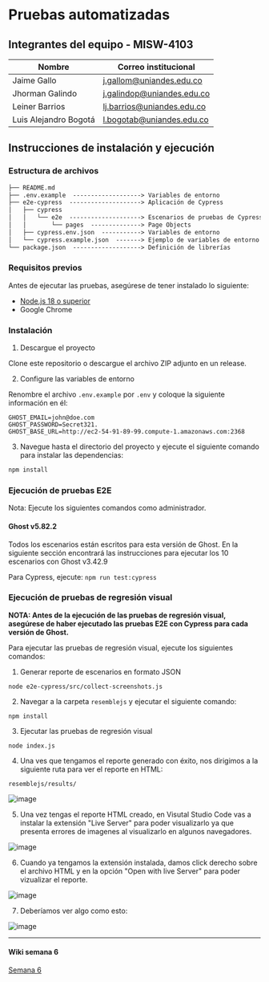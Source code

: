 # Pruebas automatizadas

## Integrantes del equipo - MISW-4103

| Nombre                | Correo institucional       |
| --------------------- | -------------------------- |
| Jaime Gallo           | j.gallom@uniandes.edu.co   |
| Jhorman Galindo       | j.galindop@uniandes.edu.co |
| Leiner Barrios        | lj.barrios@uniandes.edu.co |
| Luis Alejandro Bogotá | l.bogotab@uniandes.edu.co  |

## Instrucciones de instalación y ejecución

### Estructura de archivos

```txt
├── README.md
├── .env.example  -------------------> Variables de entorno
├── e2e-cypress  --------------------> Aplicación de Cypress
│   ├── cypress
│   │   └── e2e  --------------------> Escenarios de pruebas de Cypress
│   │       └── pages  --------------> Page Objects
│   ├── cypress.env.json  -----------> Variables de entorno
│   └── cypress.example.json  -------> Ejemplo de variables de entorno
└── package.json  -------------------> Definición de librerías
```

### Requisitos previos

Antes de ejecutar las pruebas, asegúrese de tener instalado lo siguiente:

- [Node.js 18 o superior](https://nodejs.org/en/download)
- Google Chrome

### Instalación

1. Descargue el proyecto

Clone este repositorio o descargue el archivo ZIP adjunto en un release.

2. Configure las variables de entorno

Renombre el archivo `.env.example` por `.env` y coloque la siguiente información en él:

```
GHOST_EMAIL=john@doe.com
GHOST_PASSWORD=Secret321.
GHOST_BASE_URL=http://ec2-54-91-89-99.compute-1.amazonaws.com:2368
```

3.  Navegue hasta el directorio del proyecto y ejecute el siguiente comando para instalar las dependencias:

```bash
npm install
```

### Ejecución de pruebas E2E

Nota: Ejecute los siguientes comandos como administrador.

#### Ghost v5.82.2

Todos los escenarios están escritos para esta versión de Ghost. En la siguiente sección encontrará las instrucciones para ejecutar los 10 escenarios con Ghost v3.42.9

Para Cypress, ejecute: `npm run test:cypress`

### Ejecución de pruebas de regresión visual

**NOTA: Antes de la ejecución de las pruebas de regresión visual, asegúrese de haber ejecutado las pruebas E2E con Cypress para cada versión de Ghost.**

Para ejecutar las pruebas de regresión visual, ejecute los siguientes comandos:

1. Generar reporte de escenarios en formato JSON

```
node e2e-cypress/src/collect-screenshots.js
```

2. Navegar a la carpeta `resemblejs` y ejecutar el siguiente comando:

```
npm install
```

3. Ejecutar las pruebas de regresión visual

```
node index.js
```

4. Una ves que tengamos el reporte generado con éxito, nos dirigimos a la siguiente ruta para ver el reporte en HTML:

```
resemblejs/results/
```

![image](https://github.com/salchichongallo/MISW-4103-pruebas-automatizadas/assets/157497216/817b4935-6243-4e3a-b823-08a56ea7232a)

5. Una vez tengas el reporte HTML creado, en Visutal Studio Code vas a instalar la extensión "Live Server" para poder visualizarlo ya que presenta errores de imagenes al visualizarlo en algunos navegadores.

![image](https://github.com/salchichongallo/MISW-4103-pruebas-automatizadas/assets/157497216/53b32bed-70d7-48ba-a47d-a281aff716b3)

6. Cuando ya tengamos la extensión instalada, damos click derecho sobre el archivo HTML y en la opción "Open with live Server" para poder vizualizar el reporte.

![image](https://github.com/salchichongallo/MISW-4103-pruebas-automatizadas/assets/157497216/a075fcc7-95e3-4822-a577-44818793469f)

7. Deberíamos ver algo como esto:

![image](https://github.com/salchichongallo/MISW-4103-pruebas-automatizadas/assets/157497216/84884241-8440-48bf-b262-335690865a3b)

---

#### Wiki semana 6

[Semana 6](https://github.com/salchichongallo/MISW-4103-pruebas-automatizadas/wiki/Semana-6)
